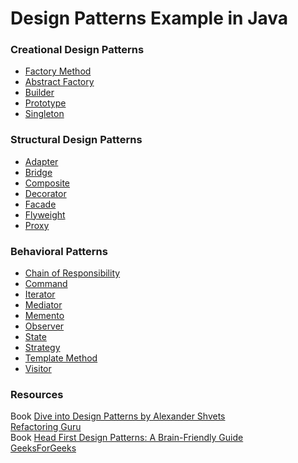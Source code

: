 # Design Patterns Example in Java

### Creational Design Patterns
- [Factory Method](https://github.com/cankurttekin/design-patterns-in-java/tree/main/FactoryMethodPattern)
- [Abstract Factory](https://github.com/cankurttekin/design-patterns-in-java/tree/main/AbstractFactoryPattern)
- [Builder](https://github.com/cankurttekin/design-patterns-in-java/tree/main/BuilderPattern)
- [Prototype](https://github.com/cankurttekin/design-patterns-in-java/tree/main/PrototypePattern)
- [Singleton](https://github.com/cankurttekin/design-patterns-in-java/tree/main/SingletonPattern)

### Structural Design Patterns
- [Adapter](https://github.com/cankurttekin/design-patterns-in-java/tree/main/AdapterPattern)
- [Bridge](https://github.com/cankurttekin/design-patterns-in-java/tree/main/BridgePattern)
- [Composite](https://github.com/cankurttekin/design-patterns-in-java/tree/main/CompositePattern)
- [Decorator](https://github.com/cankurttekin/design-patterns-in-java/tree/main/DecoratorPattern)
- [Facade](https://github.com/cankurttekin/design-patterns-in-java/tree/main/FacadePattern)
- [Flyweight](https://github.com/cankurttekin/design-patterns-in-java/tree/main/FlyweightPattern)
- [Proxy](https://github.com/cankurttekin/design-patterns-in-java/tree/main/ProxyPattern)

### Behavioral Patterns
- [Chain of Responsibility](https://github.com/cankurttekin/design-patterns-in-java/tree/main/ChainOfResponsibilityPattern)
- [Command](https://github.com/cankurttekin/design-patterns-in-java/tree/main/CommandPattern)
- [Iterator](https://github.com/cankurttekin/design-patterns-in-java/tree/main/IteratorPattern)
- [Mediator](https://github.com/cankurttekin/design-patterns-in-java/tree/main/MediatorPattern)
- [Memento](https://github.com/cankurttekin/design-patterns-in-java/tree/main/MementoPattern)
- [Observer](https://github.com/cankurttekin/design-patterns-in-java/tree/main/ObserverPattern)
- [State](https://github.com/cankurttekin/design-patterns-in-java/tree/main/StatePattern)
- [Strategy](https://github.com/cankurttekin/design-patterns-in-java/tree/main/StrategyPattern)
- [Template Method](https://github.com/cankurttekin/design-patterns-in-java/tree/main/TemplateMethodPattern)
- [Visitor](https://github.com/cankurttekin/design-patterns-in-java/tree/main/VisitorPattern)


### Resources
Book [Dive into Design Patterns by Alexander Shvets](https://refactoring.guru/design-patterzns/book)
<br>
[Refactoring Guru](refactoring.guru/design-patterns)
<br>
Book [Head First Design Patterns: A Brain-Friendly Guide](https://www.amazon.com/Head-First-Design-Patterns-Brain-Friendly/dp/0596007124)<br>
[GeeksForGeeks](geeksforgeeks.org/software-design-patterns)
<br>
